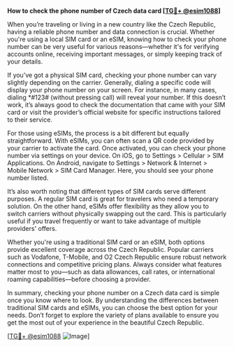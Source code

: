 **How to check the phone number of Czech data card [[TG💪+ @esim1088](https://t.me/s/esim1088)]**

When you’re traveling or living in a new country like the Czech Republic, having a reliable phone number and data connection is crucial. Whether you're using a local SIM card or an eSIM, knowing how to check your phone number can be very useful for various reasons—whether it's for verifying accounts online, receiving important messages, or simply keeping track of your details.

If you’ve got a physical SIM card, checking your phone number can vary slightly depending on the carrier. Generally, dialing a specific code will display your phone number on your screen. For instance, in many cases, dialing *#123# (without pressing call) will reveal your number. If this doesn’t work, it’s always good to check the documentation that came with your SIM card or visit the provider’s official website for specific instructions tailored to their service.

For those using eSIMs, the process is a bit different but equally straightforward. With eSIMs, you can often scan a QR code provided by your carrier to activate the card. Once activated, you can check your phone number via settings on your device. On iOS, go to Settings > Cellular > SIM Applications. On Android, navigate to Settings > Network & Internet > Mobile Network > SIM Card Manager. Here, you should see your phone number listed.

It’s also worth noting that different types of SIM cards serve different purposes. A regular SIM card is great for travelers who need a temporary solution. On the other hand, eSIMs offer flexibility as they allow you to switch carriers without physically swapping out the card. This is particularly useful if you travel frequently or want to take advantage of multiple providers' offers.

Whether you're using a traditional SIM card or an eSIM, both options provide excellent coverage across the Czech Republic. Popular carriers such as Vodafone, T-Mobile, and O2 Czech Republic ensure robust network connections and competitive pricing plans. Always consider what features matter most to you—such as data allowances, call rates, or international roaming capabilities—before choosing a provider.

In summary, checking your phone number on a Czech data card is simple once you know where to look. By understanding the differences between traditional SIM cards and eSIMs, you can choose the best option for your needs. Don’t forget to explore the variety of plans available to ensure you get the most out of your experience in the beautiful Czech Republic.

[[TG💪+ @esim1088](https://t.me/s/esim1088) ![Image](https://i.postimg.cc/Y0z9fWf4/image.png)]